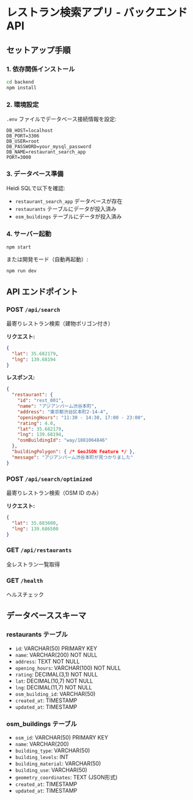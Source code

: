# レストラン検索アプリ - バックエンドAPI

## セットアップ手順

### 1. 依存関係インストール
```bash
cd backend
npm install
```

### 2. 環境設定
`.env` ファイルでデータベース接続情報を設定:
```env
DB_HOST=localhost
DB_PORT=3306
DB_USER=root
DB_PASSWORD=your_mysql_password
DB_NAME=restaurant_search_app
PORT=3000
```

### 3. データベース準備
Heidi SQLで以下を確認:
- `restaurant_search_app` データベースが存在
- `restaurants` テーブルにデータが投入済み
- `osm_buildings` テーブルにデータが投入済み

### 4. サーバー起動
```bash
npm start
```

または開発モード（自動再起動）:
```bash
npm run dev
```

## API エンドポイント

### POST `/api/search`
最寄りレストラン検索（建物ポリゴン付き）

**リクエスト:**
```json
{
  "lat": 35.682179,
  "lng": 139.68194
}
```

**レスポンス:**
```json
{
  "restaurant": {
    "id": "rest_001",
    "name": "アジアンパーム渋谷本町",
    "address": "東京都渋谷区本町2-14-4",
    "openingHours": "11:30 - 14:30, 17:00 - 23:00",
    "rating": 4.0,
    "lat": 35.682179,
    "lng": 139.68194,
    "osmBuildingId": "way/1081064846"
  },
  "buildingPolygon": { /* GeoJSON Feature */ },
  "message": "アジアンパーム渋谷本町が見つかりました"
}
```

### POST `/api/search/optimized`
最寄りレストラン検索（OSM ID のみ）

**リクエスト:**
```json
{
  "lat": 35.683600,
  "lng": 139.686500
}
```

### GET `/api/restaurants`
全レストラン一覧取得

### GET `/health`
ヘルスチェック

## データベーススキーマ

### restaurants テーブル
- `id`: VARCHAR(50) PRIMARY KEY
- `name`: VARCHAR(200) NOT NULL
- `address`: TEXT NOT NULL
- `opening_hours`: VARCHAR(100) NOT NULL
- `rating`: DECIMAL(3,1) NOT NULL
- `lat`: DECIMAL(10,7) NOT NULL
- `lng`: DECIMAL(11,7) NOT NULL
- `osm_building_id`: VARCHAR(50)
- `created_at`: TIMESTAMP
- `updated_at`: TIMESTAMP

### osm_buildings テーブル
- `osm_id`: VARCHAR(50) PRIMARY KEY
- `name`: VARCHAR(200)
- `building_type`: VARCHAR(50)
- `building_levels`: INT
- `building_material`: VARCHAR(50)
- `building_use`: VARCHAR(50)
- `geometry_coordinates`: TEXT (JSON形式)
- `created_at`: TIMESTAMP
- `updated_at`: TIMESTAMP